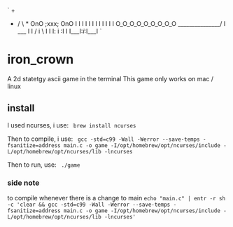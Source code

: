 `
        +
  *    / \    *
 OnO  ;xxx;  OnO
 I I   I I   I I
 I I   I I   I I
O_O_O_O_O_O_O_O_O
\_______________/
 I     ___     I
 I    / i \    I
 I   I: i :I   I
 I___I:_i_:I___I
`

# iron_crown
A 2d statetgy ascii game in the terminal
This game only works on mac / linux 


## install 
I used ncurses, i use:
``  brew install ncurses  ``

Then to compile, i use:
``  gcc -std=c99 -Wall -Werror --save-temps -fsanitize=address main.c -o game -I/opt/homebrew/opt/ncurses/include -L/opt/homebrew/opt/ncurses/lib -lncurses  ``

Then to run, use: 
``  ./game  ``


### side note 

to compile whenever there is a change to main
`` echo "main.c" | entr -r sh -c 'clear && gcc -std=c99 -Wall -Werror --save-temps -fsanitize=address main.c -o game -I/opt/homebrew/opt/ncurses/include -L/opt/homebrew/opt/ncurses/lib -lncurses'  ``
